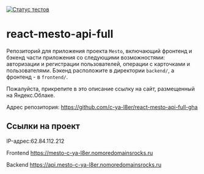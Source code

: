[![Статус тестов](../../actions/workflows/tests.yml/badge.svg)](../../actions/workflows/tests.yml)

# react-mesto-api-full
Репозиторий для приложения проекта `Mesto`, включающий фронтенд и бэкенд части приложения со следующими возможностями: авторизации и регистрации пользователей, операции с карточками и пользователями. Бэкенд расположите в директории `backend/`, а фронтенд - в `frontend/`. 
  
Пожалуйста, прикрепите в это описание ссылку на сайт, размещенный на Яндекс.Облаке.

Адрес репозитория: https://github.com/c-ya-l8er/react-mesto-api-full-gha

## Ссылки на проект

IP-адрес:62.84.112.212

Frontend https://mesto-c-ya-l8er.nomoredomainsrocks.ru

Backend https://api.mesto-c-ya-l8er.nomoredomainsrocks.ru
